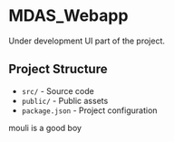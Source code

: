 # MDAS_Webapp

Under development UI part of the project.

## Project Structure

- `src/` - Source code
- `public/` - Public assets
- `package.json` - Project configuration

mouli is a good boy
